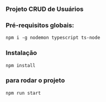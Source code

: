 ### Projeto CRUD de Usuários

### Pré-requisitos globais:
`npm i -g nodemon typescript ts-node`

### Instalação
`npm install`

### para rodar o projeto
`npm run start`